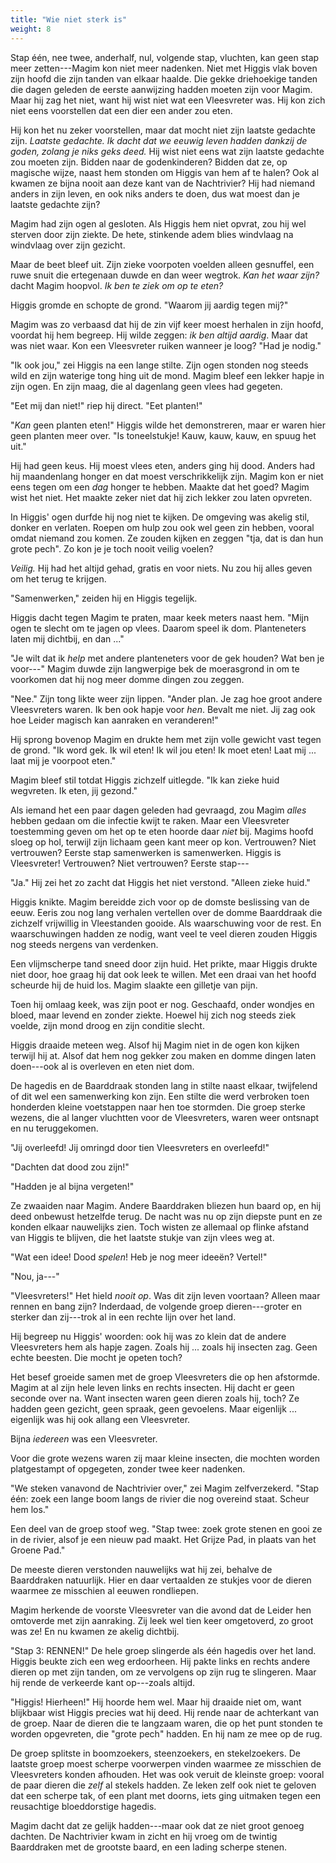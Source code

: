 ```yaml
---
title: "Wie niet sterk is"
weight: 8
---
```


Stap één, nee twee, anderhalf, nul, volgende stap, vluchten, kan geen stap meer zetten---Magim kon niet meer nadenken. Niet met Higgis vlak boven zijn hoofd die zijn tanden van elkaar haalde. Die gekke driehoekige tanden die dagen geleden de eerste aanwijzing hadden moeten zijn voor Magim. Maar hij zag het niet, want hij wist niet wat een Vleesvreter was. Hij kon zich niet eens voorstellen dat een dier een ander zou eten.

Hij kon het nu zeker voorstellen, maar dat mocht niet zijn laatste gedachte zijn. _Laatste gedachte. Ik dacht dat we eeuwig leven hadden dankzij de goden, zolang je niks geks deed._ Hij wist niet eens wat zijn laatste gedachte zou moeten zijn. Bidden naar de godenkinderen? Bidden dat ze, op magische wijze, naast hem stonden om Higgis van hem af te halen? Ook al kwamen ze bijna nooit aan deze kant van de Nachtrivier? Hij had niemand anders in zijn leven, en ook niks anders te doen, dus wat moest dan je laatste gedachte zijn?

Magim had zijn ogen al gesloten. Als Higgis hem niet opvrat, zou hij wel sterven door zijn ziekte. De hete, stinkende adem blies windvlaag na windvlaag over zijn gezicht. 

Maar de beet bleef uit. Zijn zieke voorpoten voelden alleen gesnuffel, een ruwe snuit die ertegenaan duwde en dan weer wegtrok. _Kan het waar zijn?_ dacht Magim hoopvol. _Ik ben te ziek om op te eten?_

Higgis gromde en schopte de grond. "Waarom jij aardig tegen mij?"

Magim was zo verbaasd dat hij de zin vijf keer moest herhalen in zijn hoofd, voordat hij hem begreep. Hij wilde zeggen: _ik ben altijd aardig_. Maar dat was niet waar. Kon een Vleesvreter ruiken wanneer je loog? "Had je nodig."

"Ik ook jou," zei Higgis na een lange stilte. Zijn ogen stonden nog steeds wild en zijn waterige tong hing uit de mond. Magim bleef een lekker hapje in zijn ogen. En zijn maag, die al dagenlang geen vlees had gegeten. 

"Eet mij dan niet!" riep hij direct. "Eet planten!"

"_Kan_ geen planten eten!" Higgis wilde het demonstreren, maar er waren hier geen planten meer over. "Is toneelstukje! Kauw, kauw, kauw, en spuug het uit."

Hij had geen keus. Hij moest vlees eten, anders ging hij dood. Anders had hij maandenlang honger en dat moest verschrikkelijk zijn. Magim kon er niet eens tegen om een _dag_ honger te hebben. Maakte dat het goed? Magim wist het niet. Het maakte zeker niet dat hij zich lekker zou laten opvreten.

In Higgis' ogen durfde hij nog niet te kijken. De omgeving was akelig stil, donker en verlaten. Roepen om hulp zou ook wel geen zin hebben, vooral omdat niemand zou komen. Ze zouden kijken en zeggen "tja, dat is dan hun grote pech". Zo kon je je toch nooit veilig voelen?

_Veilig._ Hij had het altijd gehad, gratis en voor niets. Nu zou hij alles geven om het terug te krijgen.

"Samenwerken," zeiden hij en Higgis tegelijk.

Higgis dacht tegen Magim te praten, maar keek meters naast hem. "Mijn ogen te slecht om te jagen op vlees. Daarom speel ik dom. Planteneters laten mij dichtbij, en dan ..."

"Je wilt dat ik _help_ met andere planteneters voor de gek houden? Wat ben je voor---" Magim duwde zijn langwerpige bek de moerasgrond in om te voorkomen dat hij nog meer domme dingen zou zeggen.

"Nee." Zijn tong likte weer zijn lippen. "Ander plan. Je zag hoe groot andere Vleesvreters waren. Ik ben ook hapje voor _hen_. Bevalt me niet. Jij zag ook hoe Leider magisch kan aanraken en veranderen!"

Hij sprong bovenop Magim en drukte hem met zijn volle gewicht vast tegen de grond. "Ik word gek. Ik wil eten! Ik wil jou eten! Ik moet eten! Laat mij ... laat mij je voorpoot eten."

Magim bleef stil totdat Higgis zichzelf uitlegde. "Ik kan zieke huid wegvreten. Ik eten, jij gezond."

Als iemand het een paar dagen geleden had gevraagd, zou Magim _alles_ hebben gedaan om die infectie kwijt te raken. Maar een Vleesvreter toestemming geven om het op te eten hoorde daar _niet_ bij. Magims hoofd sloeg op hol, terwijl zijn lichaam geen kant meer op kon. Vertrouwen? Niet vertrouwen? Eerste stap samenwerken is samenwerken. Higgis is Vleesvreter! Vertrouwen? Niet vertrouwen? Eerste stap---

"Ja." Hij zei het zo zacht dat Higgis het niet verstond. "Alleen zieke huid."

Higgis knikte. Magim bereidde zich voor op de domste beslissing van de eeuw. Eeris zou nog lang verhalen vertellen over de domme Baarddraak die zichzelf vrijwillig in Vleestanden gooide. Als waarschuwing voor de rest. En waarschuwingen hadden ze nodig, want veel te veel dieren zouden Higgis nog steeds nergens van verdenken.

Een vlijmscherpe tand sneed door zijn huid. Het prikte, maar Higgis drukte niet door, hoe graag hij dat ook leek te willen. Met een draai van het hoofd scheurde hij de huid los. Magim slaakte een gilletje van pijn.

Toen hij omlaag keek, was zijn poot er nog. Geschaafd, onder wondjes en bloed, maar levend en zonder ziekte. Hoewel hij zich nog steeds ziek voelde, zijn mond droog en zijn conditie slecht.

Higgis draaide meteen weg. Alsof hij Magim niet in de ogen kon kijken terwijl hij at. Alsof dat hem nog gekker zou maken en domme dingen laten doen---ook al is overleven en eten niet dom. 

De hagedis en de Baarddraak stonden lang in stilte naast elkaar, twijfelend of dit wel een samenwerking kon zijn. Een stilte die werd verbroken toen honderden kleine voetstappen naar hen toe stormden. Die groep sterke wezens, die al langer vluchtten voor de Vleesvreters, waren weer ontsnapt en nu teruggekomen.

"Jij overleefd! Jij omringd door tien Vleesvreters en overleefd!" 

"Dachten dat dood zou zijn!"

"Hadden je al bijna vergeten!"

Ze zwaaiden naar Magim. Andere Baarddraken bliezen hun baard op, en hij deed onbewust hetzelfde terug. De nacht was nu op zijn diepste punt en ze konden elkaar nauwelijks zien. Toch wisten ze allemaal op flinke afstand van Higgis te blijven, die het laatste stukje van zijn vlees weg at.

"Wat een idee! Dood _spelen_! Heb je nog meer ideeën? Vertel!"

"Nou, ja---"

"Vleesvreters!" Het hield _nooit op_. Was dit zijn leven voortaan? Alleen maar rennen en bang zijn? Inderdaad, de volgende groep dieren---groter en sterker dan zij---trok al in een rechte lijn over het land. 

Hij begreep nu Higgis' woorden: ook hij was zo klein dat de andere Vleesvreters hem als hapje zagen. Zoals hij ... zoals hij insecten zag. Geen echte beesten. Die mocht je opeten toch?

Het besef groeide samen met de groep Vleesvreters die op hen afstormde. Magim at al zijn hele leven links en rechts insecten. Hij dacht er geen seconde over na. Want insecten waren geen dieren zoals hij, toch? Ze hadden geen gezicht, geen spraak, geen gevoelens. Maar eigenlijk ... eigenlijk was hij ook allang een Vleesvreter. 

Bijna _iedereen_ was een Vleesvreter. 

Voor die grote wezens waren zij maar kleine insecten, die mochten worden platgestampt of opgegeten, zonder twee keer nadenken.

"We steken vanavond de Nachtrivier over," zei Magim zelfverzekerd. "Stap één: zoek een lange boom langs de rivier die nog overeind staat. Scheur hem los."

Een deel van de groep stoof weg. "Stap twee: zoek grote stenen en gooi ze in de rivier, alsof je een nieuw pad maakt. Het Grijze Pad, in plaats van het Groene Pad."

De meeste dieren verstonden nauwelijks wat hij zei, behalve de Baarddraken natuurlijk. Hier en daar vertaalden ze stukjes voor de dieren waarmee ze misschien al eeuwen rondliepen. 

Magim herkende de voorste Vleesvreter van die avond dat de Leider hen omtoverde met zijn aanraking. Zij leek wel tien keer omgetoverd, zo groot was ze! En nu kwamen ze akelig dichtbij.

"Stap 3: RENNEN!" De hele groep slingerde als één hagedis over het land. Higgis beukte zich een weg erdoorheen. Hij pakte links en rechts andere dieren op met zijn tanden, om ze vervolgens op zijn rug te slingeren. Maar hij rende de verkeerde kant op---zoals altijd.

"Higgis! Hierheen!" Hij hoorde hem wel. Maar hij draaide niet om, want blijkbaar wist Higgis precies wat hij deed. Hij rende naar de achterkant van de groep. Naar de dieren die te langzaam waren, die op het punt stonden te worden opgevreten, die "grote pech" hadden. En hij nam ze mee op de rug.

De groep splitste in boomzoekers, steenzoekers, en stekelzoekers. De laatste groep moest scherpe voorwerpen vinden waarmee ze misschien de Vleesvreters konden afhouden. Het was ook veruit de kleinste groep: vooral de paar dieren die _zelf_ al stekels hadden. Ze leken zelf ook niet te geloven dat een scherpe tak, of een plant met doorns, iets ging uitmaken tegen een reusachtige bloeddorstige hagedis.

Magim dacht dat ze gelijk hadden---maar ook dat ze niet groot genoeg dachten. De Nachtrivier kwam in zicht en hij vroeg om de twintig Baarddraken met de grootste baard, en een lading scherpe stenen.